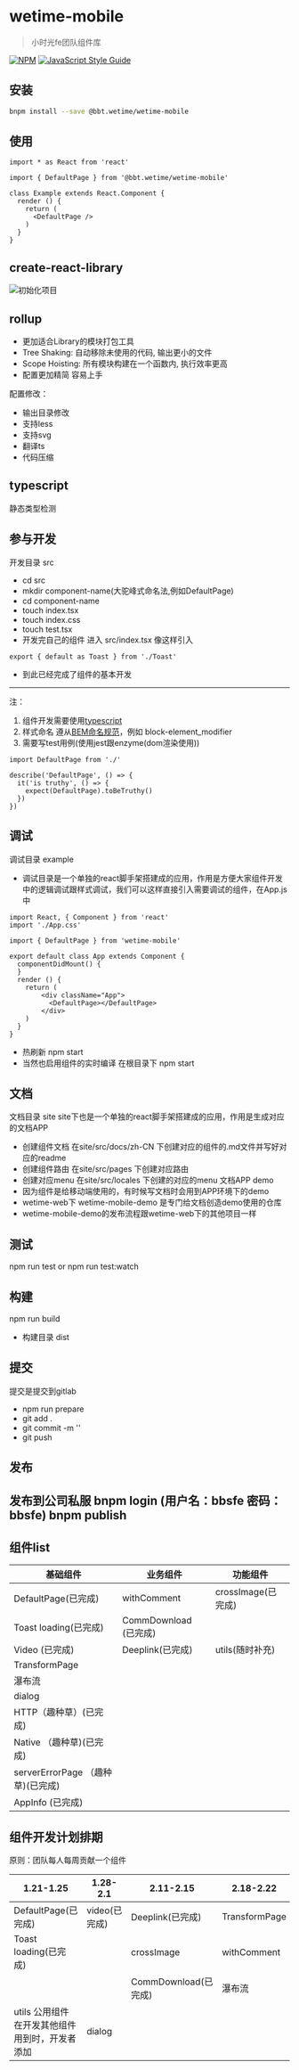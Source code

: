 # wetime-mobile

> 小时光fe团队组件库

[![NPM](https://img.shields.io/npm/v/wetime-mobile.svg)](https://www.npmjs.com/package/wetime-mobile) [![JavaScript Style Guide](https://img.shields.io/badge/code_style-standard-brightgreen.svg)](https://standardjs.com)

## 安装

```bash
bnpm install --save @bbt.wetime/wetime-mobile
```

## 使用

```tsx
import * as React from 'react'

import { DefaultPage } from '@bbt.wetime/wetime-mobile'

class Example extends React.Component {
  render () {
    return (
      <DefaultPage />
    )
  }
}
```

## create-react-library
![初始化项目](https://camo.githubusercontent.com/e811ce88585fc57b6f3a09d54834ec90e031e0c0/68747470733a2f2f63646e2e7261776769742e636f6d2f7472616e7369746976652d62756c6c736869742f6372656174652d72656163742d6c6962726172792f6d61737465722f6d656469612f747265652e737667)

## rollup
- 更加适合Library的模块打包工具
- Tree Shaking: 自动移除未使用的代码, 输出更小的文件
- Scope Hoisting: 所有模块构建在一个函数内, 执行效率更高
- 配置更加精简 容易上手

配置修改：
- 输出目录修改
- 支持less
- 支持svg
- 翻译ts
- 代码压缩

## typescript
静态类型检测

## 参与开发
开发目录  src
- cd src
- mkdir component-name(大驼峰式命名法,例如DefaultPage)
- cd component-name
- touch index.tsx
- touch index.css
- touch test.tsx
- 开发完自己的组件 进入 src/index.tsx 像这样引入
```
export { default as Toast } from './Toast'
```
- 到此已经完成了组件的基本开发

---
注：
1. 组件开发需要使用[typescript](https://www.tslang.cn/index.html/)
2. 样式命名 遵从[BEM命名规范](https://www.jianshu.com/p/287a89b364f0)，例如 block-element_modifier
3. 需要写test用例(使用jest跟enzyme(dom渲染使用))

```
import DefaultPage from './'

describe('DefaultPage', () => {
  it('is truthy', () => {
    expect(DefaultPage).toBeTruthy()
  })
})

```

## 调试
调试目录 example
- 调试目录是一个单独的react脚手架搭建成的应用，作用是方便大家组件开发中的逻辑调试跟样式调试，我们可以这样直接引入需要调试的组件，在App.js中

```
import React, { Component } from 'react'
import './App.css'

import { DefaultPage } from 'wetime-mobile'

export default class App extends Component {
  componentDidMount() {
  }
  render () {
    return (
        <div className="App">
          <DefaultPage></DefaultPage>
        </div>
    )
  }
}
```
- 热刷新 npm start
- 当然也启用组件的实时编译 在根目录下 npm start

## 文档
文档目录 site
site下也是一个单独的react脚手架搭建成的应用，作用是生成对应的文档APP
- 创建组件文档 在site/src/docs/zh-CN 下创建对应的组件的.md文件并写好对应的readme
- 创建组件路由 在site/src/pages 下创建对应路由
- 创建对应menu 在site/src/locales 下创建的对应的menu
文档APP demo
- 因为组件是给移动端使用的，有时候写文档时会用到APP环境下的demo
- wetime-web下 wetime-mobile-demo 是专门给文档创造demo使用的仓库
- wetime-mobile-demo的发布流程跟wetime-web下的其他项目一样

## 测试
npm run test or  npm run test:watch

## 构建
npm run build
- 构建目录 dist

## 提交
提交是提交到gitlab
- npm run prepare
- git add .
- git commit -m ''
- git push

## 发布
发布到公司私服
bnpm login  (用户名：bbsfe   密码：bbsfe)
bnpm publish
---

## 组件list

| 基础组件      | 业务组件    | 功能组件     |
|---------- |-------- |---------- |
| DefaultPage(已完成)   | withComment  | crossImage(已完成)  |
| Toast loading(已完成)   | CommDownload (已完成) |     |
| Video (已完成)   | Deeplink(已完成)  |   utils(随时补充)  |
| TransformPage |    |     |
| 瀑布流   |    |     |
| dialog  |    |     |
| HTTP（趣种草）(已完成)   |    |     |
| Native （趣种草)(已完成)|    |     |
| serverErrorPage （趣种草)(已完成)  |    |     |
| AppInfo (已完成) |    |     |

## 组件开发计划排期
原则：团队每人每周贡献一个组件

| 1.21-1.25      | 1.28-2.1    | 2.11-2.15| 2.18-2.22|
|---------- |-------- |---------- |---------- |
| DefaultPage(已完成)   | video(已完成)  | Deeplink(已完成)  | TransformPage |
| Toast loading(已完成)   |   |   crossImage  |withComment|
|    |   |   CommDownload(已完成)  |瀑布流|
| utils 公用组件在开发其他组件用到时，开发者添加|  dialog|

